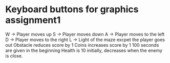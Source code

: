 # Keyboard buttons for graphics assignment1
W -> Player moves up
S -> Player moves down
A -> Player moves to the left
D -> Player moves to the right
L -> Light of the maze excpet the player goes out
Obstacle reduces score by 1
Coins increases score by 1
100 seconds are given in the beginning
Health is 10 initially, decreases when the enemy is close.